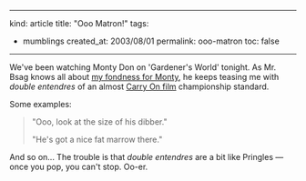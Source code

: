 -----
kind: article
title: "Ooo Matron!"
tags:
- mumblings
created_at: 2003/08/01
permalink: ooo-matron
toc: false
-----

<p>We've been watching Monty Don on 'Gardener's World' tonight. As Mr. Bsag knows all about <a href="http://www.rousette.org.uk/blog/archives/montys-back/" title="Monty's back">my fondness for Monty</a>, he keeps teasing me with <em>double entendres</em> of an almost <a href="http://www.carryonline.com/" title="Carry Online">Carry On film</a> championship standard.</p>

<p>Some examples:</p>
<blockquote>
<p>
<p>"Ooo, look at the size of his dibber."</p>
<p>"He's got a nice fat marrow there."</p>
</p>
</blockquote>

<p>And so on... The trouble is that <em>double entendres</em> are a bit like Pringles &mdash; once you pop, you can't stop. Oo-er.</p>



